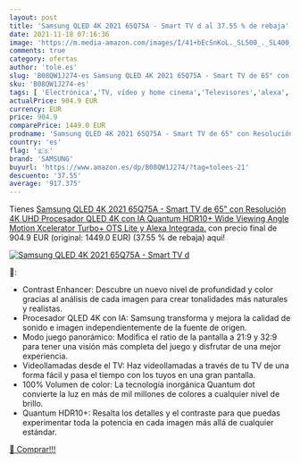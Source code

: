 ```yaml
---
layout: post
title: 'Samsung QLED 4K 2021 65Q75A - Smart TV d al 37.55 % de rebaja'
date: 2021-11-18 07:16:36
image: 'https://m.media-amazon.com/images/I/41+bEcSnKoL._SL500_._SL400_.jpg'
comments: true
category: ofertas
author: 'tole.es'
slug: 'B08QW1J274-es Samsung QLED 4K 2021 65Q75A - Smart TV de 65" con...'
sku: 'B08QW1J274-es'
tags: [ 'Electrónica','TV, vídeo y home cinema','Televisores','alexa','samsung', ]
actualPrice: 904.9 EUR
currency: EUR
price: 904.9
comparePrice: 1449.0 EUR
prodname: 'Samsung QLED 4K 2021 65Q75A - Smart TV de 65" con Resolución 4K UHD  Procesador QLED 4K con IA  Quantum HDR10+  Wide Viewing Angle  Motion Xcelerator Turbo+  OTS Lite y Alexa Integrada.'
country: 'es'
flag: '🇪🇸'
brand: 'SAMSUNG'
buyurl: 'https://www.amazon.es/dp/B08QW1J274/?tag=tolees-21'
descuento: '37.55'
average: '917.375'
---
```


Tienes [Samsung QLED 4K 2021 65Q75A - Smart TV de 65" con Resolución 4K UHD  Procesador QLED 4K con IA  Quantum HDR10+  Wide Viewing Angle  Motion Xcelerator Turbo+  OTS Lite y Alexa Integrada.](https://www.amazon.es/dp/B08QW1J274/?tag=tolees-21) con precio final de  904.9 EUR (original: 1449.0 EUR) (37.55 %  de rebaja) aqui!

[![Samsung QLED 4K 2021 65Q75A - Smart TV d](https://m.media-amazon.com/images/I/41+bEcSnKoL._SL500_._SL400_.jpg)](https://www.amazon.es/dp/B08QW1J274/?tag=tolees-21)

🔎:

- Contrast Enhancer: Descubre un nuevo nivel de profundidad y color gracias al análisis de cada imagen para crear tonalidades más naturales y realistas.
- Procesador QLED 4K con IA: Samsung transforma y mejora la calidad de sonido e imagen independientemente de la fuente de origen.
- Modo juego panorámico: Modifica el ratio de la pantalla a 21:9 y 32:9 para tener una visión más completa del juego y disfrutar de una mejor experiencia.
- Videollamadas desde el TV: Haz videollamadas a través de tu TV de una forma fácil y pasa el tiempo con los tuyos en una gran pantalla.
- 100% Volumen de color: La tecnología inorgánica Quantum dot convierte la luz en más de mil millones de colores a cualquier nivel de brillo.
- Quantum HDR10+: Resalta los detalles y el contraste para que puedas experimentar toda la potencia en cada imagen más allá de cualquier estándar.

[🛒 Comprar!!!](https://www.amazon.es/dp/B08QW1J274/?tag=tolees-21)
